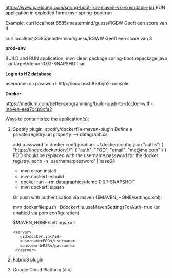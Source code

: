 
https://www.baeldung.com/spring-boot-run-maven-vs-executable-jar
RUN application in exploded form:
mvn spring-boot:run

Example:
curl localhost:8585/mastermind/guess/RGBW
Geeft een score van 4

curl localhost:8585/mastermind/guess/RGWW
Geeft een score van 3

**prod-env**

BUILD and RUN application,
mvn clean package spring-boot:repackage
java -jar target/demo-0.0.1-SNAPSHOT.jar

**Login to H2 database**

username: sa
password: 
http://localhost:8585/h2-console

**Docker**

https://medium.com/better-programming/build-push-to-docker-with-maven-eea7c4b8cfa2

Ways to containerize the application(s):
1.  Spotify plugin, spotify/dockerfile-maven-plugin
    Define a private.registry.url property --> datagraphics
    
    add password to docker configuration:
    ~/.docker/config.json
    "auths": {
        "https://index.docker.io/v1/": {
          "auth": "FOO",
          "email": "me@me.com"
        }
    }
    FOO should be replaced with the username:password for the docker registry.
    echo -n 'username:password' | base64
    
    - mvn clean install
    - mvn dockerfile:build
    - docker run --rm datagraphics/demo:0.0.1-SNAPSHOT
    - mvn dockerfile:push

    Or push with authentication via maven ($MAVEN_HOME/settings.xml):
    
    mvn dockerfile:push -Ddockerfile.useMavenSettingsForAuth=true   (or enabled via pom configuration)
    
    $MAVEN_HOME/settings.xml
    ```
    <server>
       <id>docker.io</id>
       <username>FOO</username>
       <password>BAR</password>
     </server>
    
2.  Fabric8 plugin 

3.  Google Cloud Platform (Jib)
